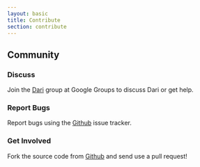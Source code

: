 ```yaml
---
layout: basic
title: Contribute
section: contribute
---
```


## Community

### Discuss

Join the [Dari](https://groups.google.com/a/dariframework.org/d/forum/dev) group at Google Groups to discuss Dari or get help.

### Report Bugs

Report bugs using the [Github](http://github.com/perfectsense/dari/issues)
issue tracker.

### Get Involved

Fork the source code from [Github](http://github.com/perfectsense/dari) and
send use a pull request!

